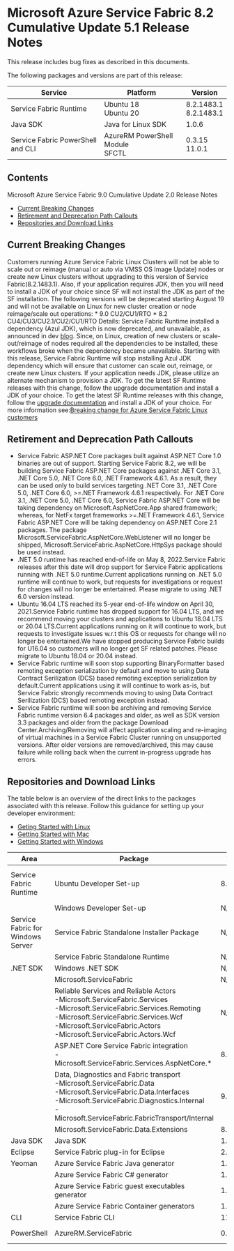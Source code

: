 ﻿# Microsoft Azure Service Fabric 8.2 Cumulative Update 5.1 Release Notes

This release includes bug fixes as described in this documents.

The following packages and versions are part of this release:

| Service | Platform | Version |
|---------|----------|---------|
|Service Fabric Runtime| Ubuntu 18 <br> Ubuntu 20 | 8.2.1483.1 <br> 8.2.1483.1 |
|Java SDK  |Java for Linux SDK  | 1.0.6 |
|Service Fabric PowerShell and CLI | AzureRM PowerShell Module  <br> SFCTL |  0.3.15  <br> 11.0.1 |


## Contents 

Microsoft Azure Service Fabric 9.0 Cumulative Update 2.0 Release Notes

* [Current Breaking Changes](#current-breaking-changes)
* [Retirement and Deprecation Path Callouts](#retirement-and-deprecation-path-callouts)
* [Repositories and Download Links](#repositories-and-download-links)


## Current Breaking Changes
Customers running Azure Service Fabric Linux Clusters will not be able to scale out or reimage (manual or auto via VMSS OS Image Update) nodes  or create new Linux clusters without upgrading to this version of Service Fabric(8.2.1483.1). Also, if your application requires JDK, then you will need to install a JDK of your choice since SF will not install the JDK as part of the SF installation.
 The following versions will be deprecated starting August 19 and will not be available on Linux for new cluster creation or node reimage/scale out operations: 
	* 9.0 CU2/CU1/RTO
	* 8.2 CU4/CU3/CU2.1/CU2/CU1/RTO
Details: Service Fabric Runtime installed a dependency (Azul JDK), which is now deprecated, and unavailable, as announced in dev [blog](https://nam06.safelinks.protection.outlook.com/?url=https%3A%2F%2Fdevblogs.microsoft.com%2Fjava%2Fend-of-updates-support-and-availability-of-zulu-for-azure%2F&data=05%7C01%7CDivya.Cherkuri%40microsoft.com%7Cf02580b7e1304da015b508da7982378c%7C72f988bf86f141af91ab2d7cd011db47%7C1%7C0%7C637955897433879958%7CUnknown%7CTWFpbGZsb3d8eyJWIjoiMC4wLjAwMDAiLCJQIjoiV2luMzIiLCJBTiI6Ik1haWwiLCJXVCI6Mn0%3D%7C3000%7C%7C%7C&sdata=WmkPbF100N60IK%2BgPJ3lXdfvQR0JO%2Fy3pqzdJWRcfnI%3D&reserved=0). Since, on Linux, creation of new clusters or scale-out/reimage of nodes required all the dependencies to be installed, these workflows broke when the dependency became unavailable.
Starting with this release, Service Fabric Runtime will stop installing Azul JDK dependency which will ensure that customer can scale out, reimage, or create new Linux clusters.  If your application needs JDK, please utilize an alternate mechanism to provision a JDK.  To get the latest SF Runtime releases with this change, follow the upgrade documentation and install a JDK of your choice. To get the latest SF Runtime releases with this change, follow the [upgrade documentation](https://docs.microsoft.com/en-us/azure/service-fabric/service-fabric-tutorial-upgrade-cluster) and install a JDK of your choice.
For more information see:[Breaking change for Azure Service Fabric Linux customers]()

## Retirement and Deprecation Path Callouts
* Service Fabric ASP.NET Core packages built against ASP.NET Core 1.0 binaries are out of support. Starting Service Fabric 8.2, we will be building Service Fabric ASP.NET Core packages against .NET Core 3.1, .NET Core 5.0, .NET Core 6.0, .NET Framework 4.6.1. As a result, they can be used only to build services targeting .NET Core 3.1, .NET Core 5.0, .NET Core 6.0, >=.NET Framework 4.6.1 respectively.
For .NET Core 3.1, .NET Core 5.0, .NET Core 6.0, Service Fabric ASP.NET Core will be taking dependency on Microsoft.AspNetCore.App shared framework; whereas, for NetFx target frameworks >=.NET Framework 4.6.1, Service Fabric ASP.NET Core will be taking dependency on ASP.NET Core 2.1 packages.
The package Microsoft.ServiceFabric.AspNetCore.WebListener will no longer be shipped, Microsoft.ServiceFabric.AspNetCore.HttpSys package should be used instead.
* .NET 5.0 runtime has reached end-of-life on May 8, 2022.Service Fabric releases after this date will drop support for Service Fabric applications running with .NET 5.0 runtime.Current applications running on .NET 5.0 runtime will continue to work, but requests for investigations or request for changes will no longer be entertained. Please migrate to using .NET 6.0 version instead.
* Ubuntu 16.04 LTS reached its 5-year end-of-life window on April 30, 2021.Service Fabric runtime has dropped support for 16.04 LTS, and we recommend moving your clusters and applications to Ubuntu 18.04 LTS or 20.04 LTS.Current applications running on it will continue to work, but requests to investigate issues w.r.t this OS or requests for change will no longer be entertained.We have stopped producing Service Fabric builds for U16.04 so customers will no longer get SF related patches. Please migrate to Ubuntu 18.04 or 20.04 instead.
* Service Fabric runtime will soon stop supporting BinaryFormatter based remoting exception serialization by default and move to using Data Contract Serilization (DCS) based remoting exception serialization by default.Current applications using it will continue to work as-is, but Service Fabric strongly recommends moving to using Data Contract Serilization (DCS) based remoting exception instead.
* Service Fabric runtime will soon be archiving and removing Service Fabric runtime version 6.4 packages and older, as well as SDK version 3.3 packages and older from the package Download Center.Archiving/Removing will affect application scaling and re-imaging of virtual machines in a Service Fabric Cluster running on unsupported versions. After older versions are removed/archived, this may cause failure while rolling back when the current in-progress upgrade has errors. 

## Repositories and Download Links
The table below is an overview of the direct links to the packages associated with this release.
Follow this guidance for setting up your developer environment: 
* [Geting Started with Linux](https://docs.microsoft.com/azure/service-fabric/service-fabric-get-started-linux)
* [Getting Started with Mac](https://docs.microsoft.com/azure/service-fabric/service-fabric-get-started-mac)
* [Getting Started with Windows](https://docs.microsoft.com/azure/service-fabric/service-fabric-get-started)

| Area | Package | Version | Repository | Direct Download Link |
|-|-|-|-|-|
|Service Fabric Runtime |Ubuntu Developer Set-up | 8.2.1483.1 |N/A | Cluster Runtime: https://apt-mo.trafficmanager.net/repos/servicefabric/pool/main/s/servicefabric <br> Service Fabric SDK for local cluster setup: https://apt-mo.trafficmanager.net/repos/servicefabric/pool/main/s/servicefabricsdkcommon/ <br> Container image: https://hub.docker.com/r/microsoft/service-fabric-onebox/ 
|| Windows Developer Set-up| N/A | N/A | N/A |
|Service Fabric for Windows Server |Service Fabric Standalone Installer Package | N/A |N/A | https://download.microsoft.com/download/8/3/6/836E3E99-A300-4714-8278-96BC3E8B5528/9.0.1048.9590/Microsoft.Azure.ServiceFabric.WindowsServer.9.0.1048.9590.zip |
||Service Fabric Standalone Runtime | N/A |N/A | N/A |
|.NET SDK |Windows .NET SDK | N/A |N/A | N/A |
||Microsoft.ServiceFabric | N/A |N/A |N/A |
||Reliable Services and Reliable Actors<br>\-Microsoft.ServiceFabric.Services<br>\-Microsoft.ServiceFabric.Services.Remoting<br>\-Microsoft.ServiceFabric.Services.Wcf <br>\-Microsoft.ServiceFabric.Actors <br>\-Microsoft.ServiceFabric.Actors.Wcf | N/A |N/A |N/A |
||ASP.NET Core Service Fabric integration<br>\-Microsoft.ServiceFabric.Services.AspNetCore.*| 8.0.516 |https://github.com/Azure/service-fabric-aspnetcore |https://www.nuget.org |
||Data, Diagnostics and Fabric transport<br>\-Microsoft.ServiceFabric.Data <br>\-Microsoft.ServiceFabric.Data.Interfaces <br>\-Microsoft.ServiceFabric.Diagnostics.Internal <br>\-Microsoft.ServiceFabric.FabricTransport/Internal | 9.0.1048 |N/A| https://www.nuget.org |
||Microsoft.ServiceFabric.Data.Extensions | 8.0.516 | N/A |https://www.nuget.org |
|Java SDK |Java SDK | 1.0.6 |N/A |https://mvnrepository.com/artifact/com.microsoft.servicefabric/sf-actors/1.0.6 |
|Eclipse |Service Fabric plug-in for Eclipse | 2.0.7 | N/A |N/A |
|Yeoman |Azure Service Fabric Java generator | 1.0.7 |https://github.com/Azure/generator-azuresfjava |N/A |
||Azure Service Fabric C# generator | 1.0.9 |https://github.com/Azure/generator-azuresfcsharp |N/A |
||Azure Service Fabric guest executables generator | 1.0.1 |https://github.com/Azure/generator-azuresfguest |N/A|
||Azure Service Fabric Container generators | 1.0.1 |https://github.com/Azure/generator-azuresfcontainer |N/A |
|CLI |Service Fabric CLI | 11.0.1 |https://github.com/Azure/service-fabric-cli |https://pypi.python.org/pypi/sfctl |
|PowerShell |AzureRM.ServiceFabric | 0.3.15 |https://github.com/Azure/azure-powershell/tree/preview/src/ResourceManager/ServiceFabric |N/A  |

